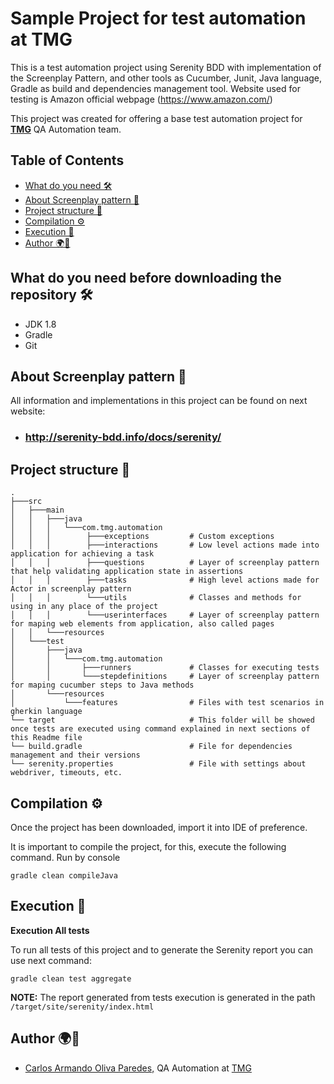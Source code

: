 # Sample Project for test automation at TMG

This is a test automation project using Serenity BDD with implementation of the Screenplay Pattern, and other tools as Cucumber, Junit,
Java language, Gradle as build and dependencies management tool. Website used for testing is Amazon official webpage (https://www.amazon.com/)

This project was created for offering a base test automation project for [**TMG**](https://www.tmg.io/) QA Automation team. 


<!-- Table of Contents -->
## Table of Contents
- [What do you need 🛠️](#what-do-you-need-before-downloading-the-repository-)
- [About Screenplay pattern 🧮](#about-screenplay-pattern-)
- [Project structure 🗼](#project-structure-)
- [Compilation ⚙️](#compilation-)
- [Execution 🚀](#execution-)
- [Author 🌍🔭](#author-)
<!-- TOC -->





## What do you need before downloading the repository 🛠️ ##

- JDK 1.8
- Gradle
- Git

## About Screenplay pattern 🧮

All information and implementations in this project can be found on next website:
- ### http://serenity-bdd.info/docs/serenity/

## Project structure 🗼

    .
    ├───src
    │   ├───main
    │   │   ├───java
    │   │   │   └───com.tmg.automation
    │   │   │        ├───exceptions         # Custom exceptions 
    │   │   │        ├───interactions       # Low level actions made into application for achieving a task
    │   │   │        ├───questions          # Layer of screenplay pattern that help validating application state in assertions
    │   │   │        ├───tasks              # High level actions made for Actor in screenplay pattern
    │   │   │        └───utils              # Classes and methods for using in any place of the project
    │   │   │        └───userinterfaces     # Layer of screenplay pattern for maping web elements from application, also called pages
    │   │   └───resources                   
    │   └───test
    │       ├───java
    │       │   └───com.tmg.automation
    │       │       ├───runners             # Classes for executing tests
    │       │       └───stepdefinitions     # Layer of screenplay pattern for maping cucumber steps to Java methods
    │       └───resources
    │           └───features                # Files with test scenarios in gherkin language
    └── target                              # This folder will be showed once tests are executed using command explained in next sections of this Readme file
    └── build.gradle                        # File for dependencies management and their versions
    └── serenity.properties                 # File with settings about webdriver, timeouts, etc. 
    

## Compilation ⚙️

Once the project has been downloaded, import it into IDE of preference.

It is important to compile the project, for this, execute the following command.
Run by console

```
gradle clean compileJava
```

## Execution 🚀

**Execution All tests**

To run all tests of this project and to generate the Serenity report you can use next command:

```
gradle clean test aggregate
```

**NOTE:** The report generated from tests execution is generated in the path `/target/site/serenity/index.html`

## Author 🌍🔭
- [Carlos Armando Oliva Paredes,](https://github.com/caolivap)
QA Automation at [TMG](https://www.tmg.io/)
